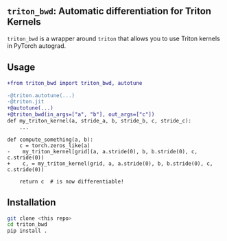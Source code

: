 ## `triton_bwd`: Automatic differentiation for Triton Kernels

`triton_bwd` is a wrapper around `triton` that allows you to use Triton kernels in PyTorch autograd.

## Usage

```diff
+from triton_bwd import triton_bwd, autotune

-@triton.autotune(...)
-@triton.jit
+@autotune(...)
+@triton_bwd(in_args=["a", "b"], out_args=["c"])
def my_triton_kernel(a, stride_a, b, stride_b, c, stride_c):
    ...
```

```
def compute_something(a, b):
    c = torch.zeros_like(a)
-    my_triton_kernel[grid](a, a.stride(0), b, b.stride(0), c, c.stride(0))
+    c, = my_triton_kernel(grid, a, a.stride(0), b, b.stride(0), c, c.stride(0))

    return c  # is now differentiable!
```

## Installation
```bash
git clone <this repo>
cd triton_bwd
pip install .
```
